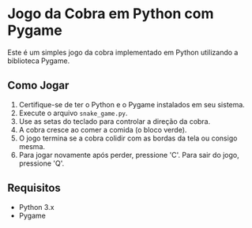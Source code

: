 # Jogo da Cobra em Python com Pygame

Este é um simples jogo da cobra implementado em Python utilizando a biblioteca Pygame.

## Como Jogar

1. Certifique-se de ter o Python e o Pygame instalados em seu sistema.
2. Execute o arquivo `snake_game.py`.
3. Use as setas do teclado para controlar a direção da cobra.
4. A cobra cresce ao comer a comida (o bloco verde).
5. O jogo termina se a cobra colidir com as bordas da tela ou consigo mesma.
6. Para jogar novamente após perder, pressione 'C'. Para sair do jogo, pressione 'Q'.

## Requisitos

- Python 3.x
- Pygame


